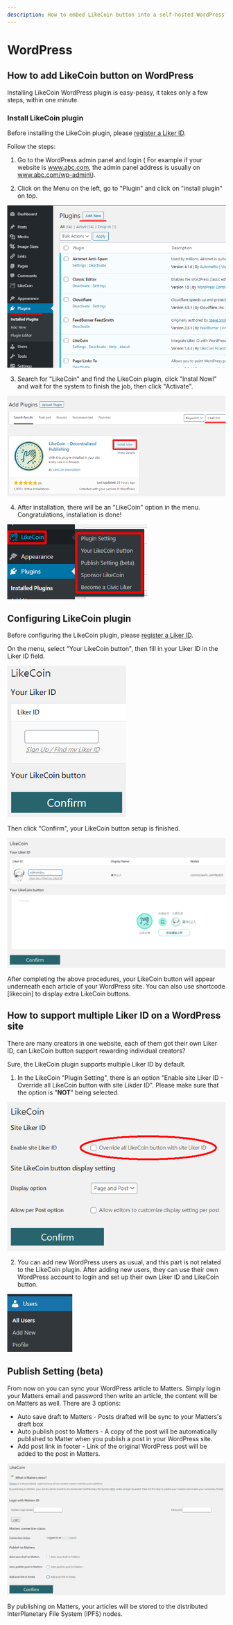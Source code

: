 ```yaml
---
description: How to embed LikeCoin button into a self-hosted WordPress?
---
```


# WordPress

## How to add LikeCoin button on WordPress

Installing LikeCoin WordPress plugin is easy-peasy, it takes only a few steps, within one minute.

### Install LikeCoin plugin  <a id="-likecoin-"></a>

Before installing the LikeCoin plugin, please [register a Liker ID](https://docs.like.co/user-guide/liker-id/register).

Follow the steps:

1. Go to the WordPress admin panel and login \( For example if your website is www.abc.com, the admin panel address is usually on www.abc.com/wp-admin\).

2. Click on the Menu on the left, go to "Plugin" and click on "install plugin" on top.

![](../../.gitbook/assets/wordpress-1-en.png)

3. Search for "LikeCoin" and find the LikeCoin plugin, click "Instal Nowl" and wait for the system to finish the job, then click "Activate".

![](../../.gitbook/assets/wordpress-2-en.png)

4. After installation, there will be an "LikeCoin" option in the menu. Congratulations,  installation is done!

![](../../.gitbook/assets/wordpress-3-en.png)

## Configuring LikeCoin plugin

Before configuring the LikeCoin plugin, please [register a Liker ID](https://docs.like.co/user-guide/liker-id/register).

On the menu, select "Your LikeCoin button",  then fill in your Liker ID in the Liker ID field.

![](../../.gitbook/assets/wordpress-4-en.png)

Then click "Confirm",  your LikeCoin button setup is finished.

![](../../.gitbook/assets/wordpress-5-en.png)

After completing the above procedures, your LikeCoin button will appear underneath each article of your WordPress site. You can also use shortcode \[likecoin\] to display extra LikeCoin buttons.

## How to support multiple Liker ID on a WordPress site

There are many creators in one website, each of them got their own Liker ID, can LikeCoin button support rewarding individual creators?

Sure, the LikeCoin plugin supports multiple Liker ID by default.

1. In the LikeCoin "Plugin Setting", there is an option "Enable site Liker ID - Override all LikeCoin button with site Likder ID". Please make sure that the option is "**NOT**" being selected.

![](../../.gitbook/assets/wordpress-6-en.png)

2. You can add new WordPress users as usual, and this part is not related to the LikeCoin plugin. After adding new users, they can use their own WordPress account to login and set up their own Liker ID and LikeCoin button.

![](../../.gitbook/assets/wordpress-7-en.png)

## Publish Setting \(beta\)

From now on you can sync your WordPress article to Matters. Simply login your Matters email and password then write an article, the content will be on Matters as well. There are 3 options:

* Auto save draft to Matters - Posts drafted will be sync to your Matters's draft box
* Auto publish post to Matters - A copy of the post will be automatically published to Matter when you publish a post in your WordPress site.
* Add post link in footer - Link of the original WordPress post will be added to the post in Matters.

![](../../.gitbook/assets/wordpress-8-en.png)

By publishing on Matters, your articles will be stored to the distributed InterPlanetary File System \(IPFS\) nodes.

